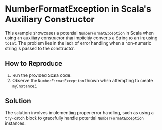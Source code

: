 # NumberFormatException in Scala's Auxiliary Constructor

This example showcases a potential `NumberFormatException` in Scala when using an auxiliary constructor that implicitly converts a String to an Int using `toInt`. The problem lies in the lack of error handling when a non-numeric string is passed to the constructor.

## How to Reproduce

1.  Run the provided Scala code.
2.  Observe the `NumberFormatException` thrown when attempting to create `myInstance3`.

## Solution

The solution involves implementing proper error handling, such as using a `try-catch` block to gracefully handle potential `NumberFormatException` instances.
